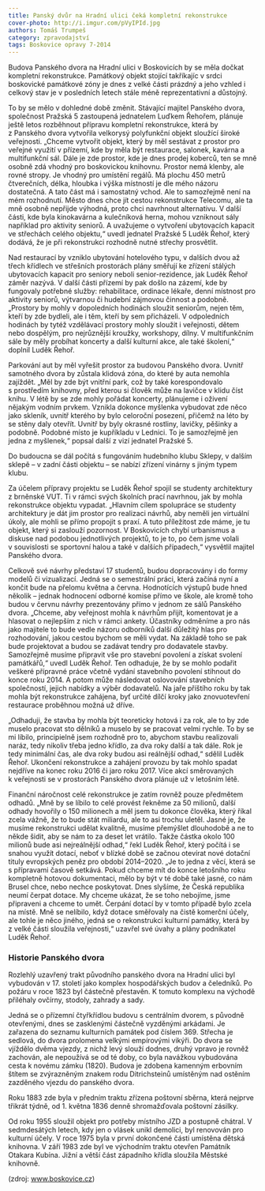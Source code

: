 ```yaml
---
title: Panský dvůr na Hradní ulici čeká kompletní rekonstrukce
cover-photo: http://i.imgur.com/pVyIPId.jpg
authors: Tomáš Trumpeš
category: zpravodajství
tags: Boskovice opravy 7-2014
---
```


Budova Panského dvora na Hradní ulici v Boskovicích by se měla dočkat kompletní rekonstrukce. Památkový objekt stojící takříkajíc v srdci boskovické památkové zóny je dnes z velké části prázdný a jeho vzhled i celkový stav je v posledních letech stále méně reprezentativní a důstojný.

To by se mělo v dohledné době změnit. Stávající majitel Panského dvora, společnost Pražská 5 zastoupená jednatelem Luďkem Řehořem, plánuje ještě letos rozběhnout přípravu kompletní rekonstrukce, která by z Panského dvora vytvořila velkorysý polyfunkční objekt sloužící široké veřejnosti. „Chceme vytvořit objekt, který by měl sestávat z prostor pro veřejné využití v přízemí, kde by měla být restaurace, salonek, kavárna a multifunkční sál. Dále je zde prostor, kde je dnes prodej koberců, ten se mně osobně zdá vhodný pro boskovickou knihovnu. Prostor nemá klenby, ale rovné stropy. Je vhodný pro umístění regálů. Má plochu 450 metrů čtverečních, délka, hloubka i výška místností je dle mého názoru dostatečná. A tato část má i samostatný vchod. Ale to samozřejmě není na mém rozhodnutí. Město dnes chce jít cestou rekonstrukce Telecomu, ale ta mně osobně nepřijde výhodná, proto chci navrhnout alternativu. V další části, kde byla kinokavárna a kulečníková herna, mohou vzniknout sály například pro aktivity seniorů. A uvažujeme o vytvoření ubytovacích kapacit ve střechách celého objektu,“ uvedl jednatel Pražské 5 Luděk Řehoř, který dodává, že je při rekonstrukci rozhodně nutné střechy prosvětlit. 

Nad restaurací by vzniklo ubytování hotelového typu, v dalších dvou až třech křídlech ve střešních prostorách plány směřují ke zřízení stálých ubytovacích kapacit pro seniory neboli senior-rezidence, jak Luděk Řehoř záměr nazývá. V další části přízemí by pak došlo na zázemí, kde by fungovaly potřebné služby: rehabilitace, ordinace lékaře, denní místnost pro aktivity seniorů, výtvarnou či hudební zájmovou činnost a podobně. „Prostory by mohly v dopoledních hodinách sloužit seniorům, nejen těm, kteří by zde bydleli, ale i těm, kteří by sem přicházeli. V odpoledních hodinách by tytéž vzdělávací prostory mohly sloužit i veřejnosti, dětem nebo dospělým, pro nejrůznější kroužky, workshopy, dílny. V multifunkčním sále by měly probíhat koncerty a další kulturní akce, ale také školení,“ doplnil Luděk Řehoř.

Parkování aut by měl vyřešit prostor za budovou Panského dvora. Uvnitř samotného dvora by zůstala klidová zóna, do které by auta nemohla zajíždět. „Měl by zde být vnitřní park, což by také korespondovalo s prostředím knihovny, před kterou si člověk může na lavičce v klidu číst knihu. V létě by se zde mohly pořádat koncerty, plánujeme i oživení nějakým vodním prvkem. Vznikla dokonce myšlenka vybudovat zde něco jako skleník, uvnitř kterého by bylo celoroční posezení, přičemž na léto by se stěny daly otevřít. Uvnitř by byly okrasné rostliny, lavičky, pěšinky a podobně. Podobné místo je kupříkladu v Lednici. To je samozřejmě jen jedna z myšlenek,“ popsal další z vizí jednatel Pražské 5.

Do budoucna se dál počítá s fungováním hudebního klubu Sklepy, v dalším sklepě – v zadní části objektu – se nabízí zřízení vinárny s jiným typem klubu.

Za účelem přípravy projektu se Luděk Řehoř spojil se studenty architektury z brněnské VUT. Ti v rámci svých školních prací navrhnou, jak by mohla rekonstrukce objektu vypadat. „Hlavním cílem spolupráce se studenty architektury je dát jim prostor pro realizaci návrhů, aby neměli jen virtuální úkoly, ale mohli se přímo propojit s praxí. A tuto příležitost zde máme, je tu objekt, který si zaslouží pozornost. V Boskovicích chybí urbanismus a diskuse nad podobou jednotlivých projektů, to je to, po čem jsme volali v souvislosti se sportovní halou a také v dalších případech,“ vysvětlil majitel Panského dvora.

Celkově své návrhy představí 17 studentů, budou dopracovány i do formy modelů či vizualizací. Jedná se o semestrální práci, která začíná nyní a končit bude na přelomu května a června. Hodnotících výstupů bude hned několik – jednak hodnocení odborné komise přímo ve škole, ale kromě toho budou v červnu návrhy prezentovány přímo v jednom ze sálů Panského dvora. „Chceme, aby veřejnost mohla k návrhům přijít, komentovat je a hlasovat o nejlepším z nich v rámci ankety. Účastníky odměníme a pro nás jako majitele to bude vedle názoru odborníků další důležitý hlas pro rozhodování, jakou cestou bychom se měli vydat. Na základě toho se pak bude projektovat a budou se zadávat tendry pro dodavatele stavby. Samozřejmě musíme připravit vše pro stavební povolení a získat svolení památkářů,“ uvedl Luděk Řehoř. Ten odhaduje, že by se mohlo podařit veškeré přípravné práce včetně vydání stavebního povolení stihnout do konce roku 2014. A potom může následovat oslovování stavebních společností, jejich nabídky a výběr dodavatelů. Na jaře příštího roku by tak mohla být rekonstrukce zahájena, byť určité dílčí kroky jako znovuotevření restaurace proběhnou možná už dříve. 

„Odhaduji, že stavba by mohla být teoreticky hotová i za rok, ale to by zde muselo pracovat sto dělníků a muselo by se pracovat velmi rychle. To by se mi líbilo, principielně jsem rozhodně pro to, abychom stavbu realizovali naráz, tedy nikoliv třeba jedno křídlo, za dva roky další a tak dále. Rok je tedy minimální čas, ale dva roky budou asi reálnější odhad,“ sdělil Luděk Řehoř. Ukončení rekonstrukce a zahájení provozu by tak mohlo spadat nejdříve na konec roku 2016 či jaro roku 2017. Více akcí směrovaných k veřejnosti se v prostorách Panského dvora plánuje už v letošním létě.

Finanční náročnost celé rekonstrukce je zatím rovněž pouze předmětem odhadů. „Mně by se líbilo to celé provést řekněme za 50 milionů, další odhady hovořily o 150 milionech a měl jsem tu dokonce člověka, který říkal zcela vážně, že to bude stát miliardu, ale to asi trochu uletěl. Jasné je, že musíme rekonstrukci udělat kvalitně, musíme přemýšlet dlouhodobě a ne to někde šidit, aby se nám to za deset let vrátilo. Takže částka okolo 100 milionů bude asi nejreálnější odhad,“ řekl Luděk Řehoř, který počítá i se snahou využít dotací, neboť v blízké době se začnou otevírat nové dotační tituly evropských peněz pro období 2014–2020. „Je to jedna z věcí, která se s přípravami časově setkává. Pokud chceme mít do konce letošního roku kompletně hotovou dokumentaci, mělo by být v té době také jasné, co nám Brusel chce, nebo nechce poskytovat. Dnes slyšíme, že Česká republika neumí čerpat dotace. My chceme ukázat, že se toho nebojíme, jsme připraveni a chceme to umět. Čerpání dotací by v tomto případě bylo zcela na místě. Mně se nelíbilo, když dotace směřovaly na čistě komerční účely, ale tohle je něco jiného, jedná se o rekonstrukci kulturní památky, která by z velké části sloužila veřejnosti,“ uzavřel své úvahy a plány podnikatel Luděk Řehoř.

### Historie Panského dvora

Rozlehlý uzavřený trakt původního panského dvora na Hradní ulici byl vybudován v 17. století jako komplex hospodářských budov a čeledníků. Po požáru v roce 1823 byl částečně přestavěn. K tomuto komplexu na východě přiléhaly ovčírny, stodoly, zahrady a sady.

Jedná se o přízemní čtyřkřídlou budovu s centrálním dvorem, s původně otevřenými, dnes se zasklenými částečně vyzděnými arkádami. Je zařazena do seznamu kulturních památek pod číslem 369. Střecha je sedlová, do dvora prolomena velkými empírovými vikýři. Do dvora se vjíždělo dvěma vjezdy, z nichž levý slouží dodnes, druhý vpravo je rovněž zachován, ale nepoužívá se od té doby, co byla navážkou vybudována cesta k novému zámku (1820). Budova je zdobena kamenným erbovním štítem se zvýrazněným znakem rodu Ditrichsteinů umístěným nad ostěním zazděného vjezdu do panského dvora.

Roku 1883 zde byla v předním traktu zřízena poštovní sběrna, která nejprve třikrát týdně, od 1. května 1836 denně shromažďovala poštovní zásilky.

Od roku 1955 sloužil objekt pro potřeby místního JZD a postupně chátral. V sedmdesátých letech, kdy jen o vlásek unikl demolici, byl renovován pro kulturní účely. V roce 1975 byla v první dokončené části umístěna dětská knihovna. V září 1983 zde byl ve východním traktu otevřen Památník Otakara Kubína. Jižní a větší část západního křídla sloužila Městské knihovně.

(zdroj: www.boskovice.cz)